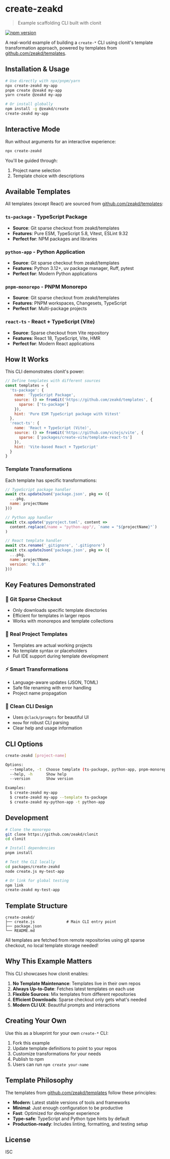 # create-zeakd

> Example scaffolding CLI built with clonit

[![npm version](https://img.shields.io/npm/v/@zeakd/create.svg)](https://www.npmjs.com/package/@zeakd/create)

A real-world example of building a `create-*` CLI using clonit's template transformation approach, powered by templates from [github.com/zeakd/templates](https://github.com/zeakd/templates).

## Installation & Usage

```bash
# Use directly with npx/pnpm/yarn
npx create-zeakd my-app
pnpm create @zeakd my-app
yarn create @zeakd my-app

# Or install globally
npm install -g @zeakd/create
create-zeakd my-app
```

## Interactive Mode

Run without arguments for an interactive experience:

```bash
npx create-zeakd
```

You'll be guided through:
1. Project name selection
2. Template choice with descriptions

## Available Templates

All templates (except React) are sourced from [github.com/zeakd/templates](https://github.com/zeakd/templates):

### `ts-package` - TypeScript Package
- **Source**: Git sparse checkout from zeakd/templates
- **Features**: Pure ESM, TypeScript 5.8, Vitest, ESLint 9.32
- **Perfect for**: NPM packages and libraries

### `python-app` - Python Application
- **Source**: Git sparse checkout from zeakd/templates
- **Features**: Python 3.12+, uv package manager, Ruff, pytest
- **Perfect for**: Modern Python applications

### `pnpm-monorepo` - PNPM Monorepo
- **Source**: Git sparse checkout from zeakd/templates
- **Features**: PNPM workspaces, Changesets, TypeScript
- **Perfect for**: Multi-package projects

### `react-ts` - React + TypeScript (Vite)
- **Source**: Sparse checkout from Vite repository
- **Features**: React 18, TypeScript, Vite, HMR
- **Perfect for**: Modern React applications

## How It Works

This CLI demonstrates clonit's power:

```javascript
// Define templates with different sources
const templates = {
  'ts-package': {
    name: 'TypeScript Package',
    source: () => fromGit('https://github.com/zeakd/templates', {
      sparse: ['ts-package']
    }),
    hint: 'Pure ESM TypeScript package with Vitest'
  },
  'react-ts': {
    name: 'React + TypeScript (Vite)',
    source: () => fromGit('https://github.com/vitejs/vite', {
      sparse: ['packages/create-vite/template-react-ts']
    }),
    hint: 'Vite-based React + TypeScript'
  }
}
```

### Template Transformations

Each template has specific transformations:

```javascript
// TypeScript package handler
await ctx.updateJson('package.json', pkg => ({
  ...pkg,
  name: projectName
}))

// Python app handler
await ctx.update('pyproject.toml', content => 
  content.replace(/name = "python-app"/, `name = "${projectName}"`)
)

// React template handler
await ctx.rename('_gitignore', '.gitignore')
await ctx.updateJson('package.json', pkg => ({
  ...pkg,
  name: projectName,
  version: '0.1.0'
}))
```

## Key Features Demonstrated

### 🎯 Git Sparse Checkout
- Only downloads specific template directories
- Efficient for templates in larger repos
- Works with monorepos and template collections

### 🔧 Real Project Templates
- Templates are actual working projects
- No template syntax or placeholders
- Full IDE support during template development

### ⚡ Smart Transformations
- Language-aware updates (JSON, TOML)
- Safe file renaming with error handling
- Project name propagation

### 🎨 Clean CLI Design
- Uses `@clack/prompts` for beautiful UI
- `meow` for robust CLI parsing
- Clear help and usage information

## CLI Options

```bash
create-zeakd [project-name]

Options:
  --template, -t  Choose template (ts-package, python-app, pnpm-monorepo, react-ts)
  --help, -h      Show help
  --version       Show version

Examples:
  $ create-zeakd my-app
  $ create-zeakd my-app --template ts-package
  $ create-zeakd my-python-app -t python-app
```

## Development

```bash
# Clone the monorepo
git clone https://github.com/zeakd/clonit
cd clonit

# Install dependencies
pnpm install

# Test the CLI locally
cd packages/create-zeakd
node create.js my-test-app

# Or link for global testing
npm link
create-zeakd my-test-app
```

## Template Structure

```
create-zeakd/
├── create.js              # Main CLI entry point
├── package.json
└── README.md
```

All templates are fetched from remote repositories using git sparse checkout, no local template storage needed!

## Why This Example Matters

This CLI showcases how clonit enables:

1. **No Template Maintenance**: Templates live in their own repos
2. **Always Up-to-Date**: Fetches latest templates on each use
3. **Flexible Sources**: Mix templates from different repositories
4. **Efficient Downloads**: Sparse checkout only gets what's needed
5. **Modern CLI UX**: Beautiful prompts and interactions

## Creating Your Own

Use this as a blueprint for your own `create-*` CLI:

1. Fork this example
2. Update template definitions to point to your repos
3. Customize transformations for your needs
4. Publish to npm
5. Users can run `npm create your-name`

## Template Philosophy

The templates from [github.com/zeakd/templates](https://github.com/zeakd/templates) follow these principles:

- **Modern**: Latest stable versions of tools and frameworks
- **Minimal**: Just enough configuration to be productive
- **Fast**: Optimized for developer experience
- **Type-safe**: TypeScript and Python type hints by default
- **Production-ready**: Includes linting, formatting, and testing setup

## License

ISC